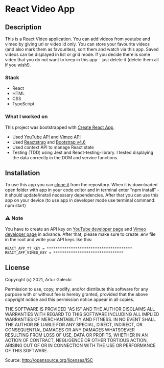 # React Video App

## Description

This is a React Video application. You can add videos from youtube and vimeo by giving url or video id only. You can store your favourite videos (and also mark them as favourites), sort them and watch via this app. Saved videos can be displayed in list or grid mode. If you decide there is some video that you do not want to keep in this app - just delete it (delete them all if you wish!).

### Stack

- React
- HTML
- CSS
- TypeScript

### What I worked on

This project was bootstrapped with [Create React App](https://github.com/facebook/create-react-app).

- Used [YouTube API](https://developers.google.com/youtube/v3) and [Vimeo API](https://developer.vimeo.com/api/guides/start)
- Used [Reactstrap](https://reactstrap.github.io/) and [Bootstrap v4.6](https://getbootstrap.com/docs/4.6/getting-started/introduction/)
- Used context API to manage React state
- Testing (TDD) using Jest and React-testing-library. I tested displaying the data correctly in the DOM and service functions.

## Installation

To use this app you can [clone it](https://docs.github.com/en/github/creating-cloning-and-archiving-repositories/cloning-a-repository-from-github/cloning-a-repository) from the repository. When it is downloaded open folder with app in your code editor and in terminal enter "npm install" - it should update/install necessary dependencies. After that you can use this app on your device (to use app in developer mode use terminal command: npm start)

### :warning: Note

You have to create an API key on [YouTube developer page](https://developers.google.com/youtube/v3) and [Vimeo developer page](https://developer.vimeo.com/api/guides/start) in advance. After that, please make sure to create .env file in the root and write your API keys like this:

```
REACT_APP_YT_KEY = ***************************************
REACT_APP_VIMEO_KEY = ********************************
```

## License

Copyright (c) 2021, Artur Gałecki

Permission to use, copy, modify, and/or distribute this software for any purpose with or without fee is hereby granted, provided that the above copyright notice and this permission notice appear in all copies.

THE SOFTWARE IS PROVIDED "AS IS" AND THE AUTHOR DISCLAIMS ALL WARRANTIES WITH REGARD TO THIS SOFTWARE INCLUDING ALL IMPLIED WARRANTIES OF MERCHANTABILITY AND FITNESS. IN NO EVENT SHALL THE AUTHOR BE LIABLE FOR ANY SPECIAL, DIRECT, INDIRECT, OR CONSEQUENTIAL DAMAGES OR ANY DAMAGES WHATSOEVER RESULTING FROM LOSS OF USE, DATA OR PROFITS, WHETHER IN AN ACTION OF CONTRACT, NEGLIGENCE OR OTHER TORTIOUS ACTION, ARISING OUT OF OR IN CONNECTION WITH THE USE OR PERFORMANCE OF THIS SOFTWARE.

Source: http://opensource.org/licenses/ISC
